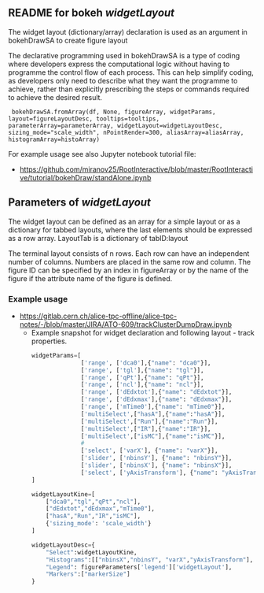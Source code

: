 ## README for bokeh _widgetLayout_

The widget layout (dictionary/array) declaration is used as an argument in bokehDrawSA to create figure layout

The declarative programming used in bokehDrawSA is a type of coding where developers express the computational 
logic without having to programme the control flow of each process. This can help simplify coding, as developers 
only need to describe what they want the programme to achieve, rather than explicitly prescribing the steps or 
commands required to achieve the desired result.

`
bokehDrawSA.fromArray(df, None, figureArray, widgetParams, layout=figureLayoutDesc, tooltips=tooltips, parameterArray=parameterArray,
                          widgetLayout=widgetLayoutDesc, sizing_mode="scale_width", nPointRender=300,
                           aliasArray=aliasArray, histogramArray=histoArray)`

For example usage see also Jupyter notebook tutorial file:
* https://github.com/miranov25/RootInteractive/blob/master/RootInteractive/tutorial/bokehDraw/standAlone.ipynb

##  Parameters of  _widgetLayout_
The widget layout can be defined as an array for a simple layout or as a dictionary for tabbed layouts, 
where the last elements should be expressed as a row array. LayoutTab is a dictionary of tabID:layout

The terminal layout consists of n rows. Each row can have an independent number of columns. 
Numbers are placed in the same row and column. The figure ID can be specified by an index in figureArray or 
by the name of the figure if the attribute name of the figure is defined.


### Example usage

* https://gitlab.cern.ch/alice-tpc-offline/alice-tpc-notes/-/blob/master/JIRA/ATO-609/trackClusterDumpDraw.ipynb
  * Example snapshot  for widget declaration and following layout - track properties.
      ```python
      widgetParams=[
                    ['range', ['dca0'],{"name": "dca0"}],
                    ['range', ['tgl'],{"name": "tgl"}],
                    ['range', ['qPt'],{"name": "qPt"}],
                    ['range', ['ncl'],{"name": "ncl"}], 
                    ['range', ['dEdxtot'],{"name": "dEdxtot"}],
                    ['range', ['dEdxmax'],{"name": "dEdxmax"}],
                    ['range', ['mTime0'],{"name": "mTime0"}], 
                    ['multiSelect',["hasA"],{"name":"hasA"}],
                    ['multiSelect',["Run"],{"name":"Run"}],
                    ['multiSelect',["IR"],{"name":"IR"}],
                    ['multiSelect',["isMC"],{"name":"isMC"}],
                    #
                    ['select', ['varX'], {"name": "varX"}],
                    ['slider', ['nbinsY'], {"name": "nbinsY"}],
                    ['slider', ['nbinsX'], {"name": "nbinsX"}],
                    ['select', ['yAxisTransform'], {"name": "yAxisTransform"}],
      ]
    
      widgetLayoutKine=[
          ["dca0","tgl","qPt","ncl"],
          ["dEdxtot","dEdxmax","mTime0"], 
          ["hasA","Run","IR","isMC"], 
          {'sizing_mode': 'scale_width'}
      ]
    
      widgetLayoutDesc={
          "Select":widgetLayoutKine,
          "Histograms":[["nbinsX","nbinsY", "varX","yAxisTransform"], {'sizing_mode': 'scale_width'}],
          "Legend": figureParameters['legend']['widgetLayout'],
          "Markers":["markerSize"]
      }
      ```
